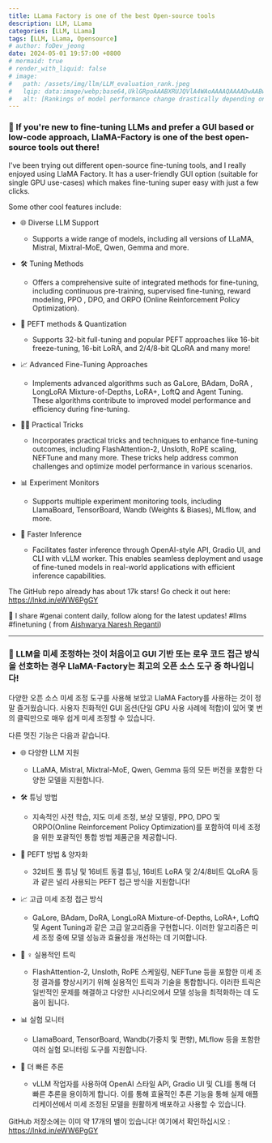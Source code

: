 ```yaml
---
title: LLama Factory is one of the best Open-source tools
description: LLM, LLama
categories: [LLM, LLama]
tags: [LLM, LLama, Opensource]
# author: foDev_jeong
date: 2024-05-01 19:57:00 +0800
# mermaid: true
# render_with_liquid: false
# image:
#   path: /assets/img/llm/LLM_evaluation_rank.jpeg
#   lqip: data:image/webp;base64,UklGRpoAAABXRUJQVlA4WAoAAAAQAAAADwAABwAAQUxQSDIAAAARL0AmbZurmr57yyIiqE8oiG0bejIYEQTgqiDA9vqnsUSI6H+oAERp2HZ65qP/VIAWAFZQOCBCAAAA8AEAnQEqEAAIAAVAfCWkAALp8sF8rgRgAP7o9FDvMCkMde9PK7euH5M1m6VWoDXf2FkP3BqV0ZYbO6NA/VFIAAAA
#   alt: [Rankings of model performance change drastically depending on which LLM is used as the judge on KILT-NQ]
---
```



### 🎊 If you're new to fine-tuning LLMs and prefer a GUI based or low-code approach, LlaMA-Factory is one of the best open-source tools out there!

I've been trying out different open-source fine-tuning tools, and I really enjoyed using LlaMA Factory. It has a user-friendly GUI option (suitable for single GPU use-cases) which makes fine-tuning super easy with just a few clicks.

Some other cool features include:

+ 🌐 Diverse LLM Support 
  + Supports a wide range of models, including all versions of LLaMA, Mistral, Mixtral-MoE, Qwen, Gemma and more. 

+ 🛠 Tuning Methods
  + Offers a comprehensive suite of integrated methods for fine-tuning, including continuous pre-training, supervised fine-tuning, reward modeling, PPO , DPO, and ORPO (Online Reinforcement Policy Optimization). 

+ 🔎 PEFT methods & Quantization
  + Supports 32-bit full-tuning and popular PEFT approaches like 16-bit freeze-tuning, 16-bit LoRA, and 2/4/8-bit QLoRA and many more! 

+ 📈 Advanced Fine-Tuning Approaches
  + Implements advanced algorithms such as GaLore, BAdam, DoRA , LongLoRA Mixture-of-Depths, LoRA+, LoftQ and Agent Tuning. These algorithms contribute to improved model performance and efficiency during fine-tuning.

+ 🧝‍♀️ Practical Tricks
  + Incorporates practical tricks and techniques to enhance fine-tuning outcomes, including FlashAttention-2, Unsloth, RoPE scaling, NEFTune and many more. These tricks help address common challenges and optimize model performance in various scenarios.

+ 📊 Experiment Monitors
  + Supports multiple experiment monitoring tools, including LlamaBoard, TensorBoard, Wandb (Weights & Biases), MLflow, and more. 

+ 🚀 Faster Inference
  + Facilitates faster inference through OpenAI-style API, Gradio UI, and CLI with vLLM worker. This enables seamless deployment and usage of fine-tuned models in real-world applications with efficient inference capabilities.

The GitHub repo already has about 17k stars! Go check it out here: <https://lnkd.in/eWW6PgGY>

🚨 I share #genai content daily, follow along for the latest updates! #llms #finetuning ( from [Aishwarya Naresh Reganti](https://www.linkedin.com/in/areganti/recent-activity/all/))


* * *

### 🎊 LLM을 미세 조정하는 것이 처음이고 GUI 기반 또는 로우 코드 접근 방식을 선호하는 경우 LlaMA-Factory는 최고의 오픈 소스 도구 중 하나입니다!

다양한 오픈 소스 미세 조정 도구를 사용해 보았고 LlaMA Factory를 사용하는 것이 정말 즐거웠습니다. 사용자 친화적인 GUI 옵션(단일 GPU 사용 사례에 적합)이 있어 몇 번의 클릭만으로 매우 쉽게 미세 조정할 수 있습니다.

다른 멋진 기능은 다음과 같습니다.

+ 🌐 다양한 LLM 지원 
  + LLaMA, Mistral, Mixtral-MoE, Qwen, Gemma 등의 모든 버전을 포함한 다양한 모델을 지원합니다. 

+ 🛠 튜닝 방법
  + 지속적인 사전 학습, 지도 미세 조정, 보상 모델링, PPO, DPO 및 ORPO(Online Reinforcement Policy Optimization)를 포함하여 미세 조정을 위한 포괄적인 통합 방법 제품군을 제공합니다. 

+ 🔎 PEFT 방법 & 양자화
  + 32비트 풀 튜닝 및 16비트 동결 튜닝, 16비트 LoRA 및 2/4/8비트 QLoRA 등과 같은 널리 사용되는 PEFT 접근 방식을 지원합니다! 

+ 📈 고급 미세 조정 접근 방식
  + GaLore, BAdam, DoRA, LongLoRA Mixture-of-Depths, LoRA+, LoftQ 및 Agent Tuning과 같은 고급 알고리즘을 구현합니다. 이러한 알고리즘은 미세 조정 중에 모델 성능과 효율성을 개선하는 데 기여합니다.

+ 🧝 ♀️ 실용적인 트릭
  + FlashAttention-2, Unsloth, RoPE 스케일링, NEFTune 등을 포함한 미세 조정 결과를 향상시키기 위해 실용적인 트릭과 기술을 통합합니다. 이러한 트릭은 일반적인 문제를 해결하고 다양한 시나리오에서 모델 성능을 최적화하는 데 도움이 됩니다.

+ 📊 실험 모니터
  + LlamaBoard, TensorBoard, Wandb(가중치 및 편향), MLflow 등을 포함한 여러 실험 모니터링 도구를 지원합니다. 

+ 🚀 더 빠른 추론
  + vLLM 작업자를 사용하여 OpenAI 스타일 API, Gradio UI 및 CLI를 통해 더 빠른 추론을 용이하게 합니다. 이를 통해 효율적인 추론 기능을 통해 실제 애플리케이션에서 미세 조정된 모델을 원활하게 배포하고 사용할 수 있습니다.

GitHub 저장소에는 이미 약 17개의 별이 있습니다! 여기에서 확인하십시오 : <https://lnkd.in/eWW6PgGY>